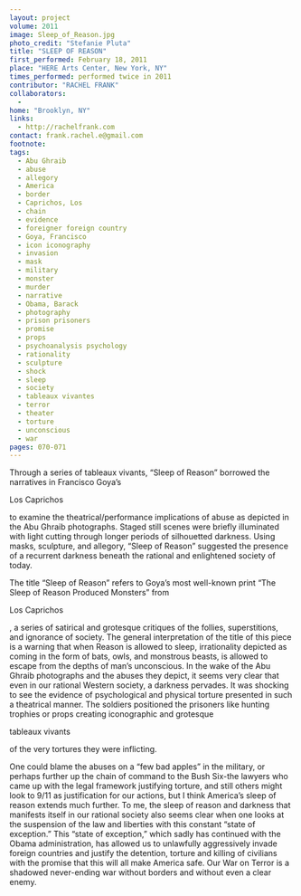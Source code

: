 ```yaml
---
layout: project
volume: 2011
image: Sleep_of_Reason.jpg
photo_credit: "Stefanie Pluta"
title: "SLEEP OF REASON"
first_performed: February 18, 2011
place: "HERE Arts Center, New York, NY"
times_performed: performed twice in 2011
contributor: "RACHEL FRANK"
collaborators: 
  - 
home: "Brooklyn, NY"
links: 
  - http://rachelfrank.com
contact: frank.rachel.e@gmail.com
footnote: 
tags: 
  - Abu Ghraib
  - abuse
  - allegory
  - America
  - border
  - Caprichos, Los
  - chain
  - evidence
  - foreigner foreign country
  - Goya, Francisco
  - icon iconography
  - invasion
  - mask
  - military
  - monster
  - murder
  - narrative
  - Obama, Barack
  - photography
  - prison prisoners
  - promise
  - props
  - psychoanalysis psychology
  - rationality
  - sculpture
  - shock
  - sleep
  - society
  - tableaux vivantes
  - terror
  - theater
  - torture
  - unconscious
  - war
pages: 070-071
---
```


Through a series of tableaux vivants, “Sleep of Reason” borrowed the narratives in Francisco Goya’s 

Los Caprichos

 to examine the theatrical/performance implications of abuse as depicted in the Abu Ghraib photographs. Staged still scenes were briefly illuminated with light cutting through longer periods of silhouetted darkness. Using masks, sculpture, and allegory, “Sleep of Reason” suggested the presence of a recurrent darkness beneath the rational and enlightened society of today. 

The title “Sleep of Reason” refers to Goya’s most well-known print “The Sleep of Reason Produced Monsters” from 

Los Caprichos

, a series of satirical and grotesque critiques of the follies, superstitions, and ignorance of society. The general interpretation of the title of this piece is a warning that when Reason is allowed to sleep, irrationality depicted as coming in the form of bats, owls, and monstrous beasts, is allowed to escape from the depths of man’s unconscious. In the wake of the Abu Ghraib photographs and the abuses they depict, it seems very clear that even in our rational Western society, a darkness pervades. It was shocking to see the evidence of psychological and physical torture presented in such a theatrical manner. The soldiers positioned the prisoners like hunting trophies or props creating iconographic and grotesque 

tableaux vivants

 of the very tortures they were inflicting. 

One could blame the abuses on a “few bad apples” in the military, or perhaps further up the chain of command to the Bush Six-the lawyers who came up with the legal framework justifying torture, and still others might look to 9/11 as justification for our actions, but I think America’s sleep of reason extends much further. To me, the sleep of reason and darkness that manifests itself in our rational society also seems clear when one looks at the suspension of the law and liberties with this constant “state of exception.” This “state of exception,” which sadly has continued with the Obama administration, has allowed us to unlawfully aggressively invade foreign countries and justify the detention, torture and killing of civilians with the promise that this will all make America safe. Our War on Terror is a shadowed never-ending war without borders and without even a clear enemy.
